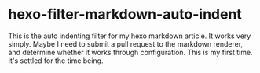 # hexo-filter-markdown-auto-indent
This is the auto indenting filter for my hexo markdown article. It works very simply. Maybe I need to submit a pull request to the markdown renderer, and determine whether it works through configuration. This is my first time. It's settled for the time being.
